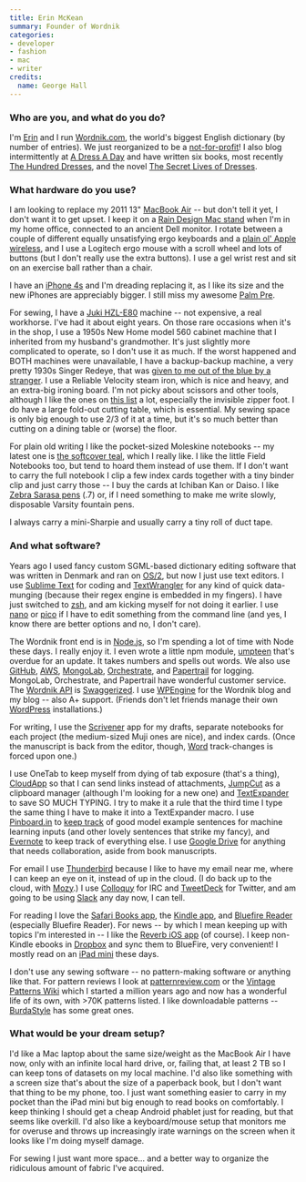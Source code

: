 ```yaml
---
title: Erin McKean
summary: Founder of Wordnik
categories:
- developer
- fashion
- mac
- writer
credits:
  name: George Hall
---
```


### Who are you, and what do you do?

I'm [Erin](http://www.twitter.com/emckean/ "Erin's Twitter account.") and I run [Wordnik.com][wordnik], the world's biggest English dictionary (by number of entries). We just reorganized to be a [not-for-profit](http://blog.wordnik.com/wordnik-is-becoming-a-not-for-profit/ "Erin's post about Wordnik becoming a non-profit.")! I also blog intermittently at [A Dress A Day](http://www.dressaday.com/ "Erin's dress weblog.") and have written six books, most recently [The Hundred Dresses](http://www.amazon.com/Hundred-Dresses-Mckean-Erin/dp/1408190508 "Erin's book about iconic dresses."), and the novel [The Secret Lives of Dresses](http://www.amazon.com/Secret-Lives-Dresses-Erin-McKean/dp/044655572X "Erin's novel.").

### What hardware do you use?

I am looking to replace my 2011 13" [MacBook Air][macbook-air] -- but don't tell it yet, I don't want it to get upset. I keep it on a [Rain Design Mac stand][mstand] when I'm in my home office, connected to an ancient Dell monitor. I rotate between a couple of different equally unsatisfying ergo keyboards and a [plain ol' Apple wireless][keyboard], and I use a Logitech ergo mouse with a scroll wheel and lots of buttons (but I don't really use the extra buttons). I use a gel wrist rest and sit on an exercise ball rather than a chair.

I have an [iPhone 4s][iphone-4s] and I'm dreading replacing it, as I like its size and the new iPhones are appreciably bigger. I still miss my awesome [Palm Pre][pre].

For sewing, I have a [Juki HZL-E80][hzl-e80] machine -- not expensive, a real workhorse. I've had it about eight years. On those rare occasions when it's in the shop, I use a 1950s New Home model 560 cabinet machine that I inherited from my husband's grandmother. It's just slightly more complicated to operate, so I don't use it as much. If the worst happened and BOTH machines were unavailable, I have a backup-backup machine, a very pretty 1930s Singer Redeye, that was [given to me out of the blue by a stranger](http://dressaday.com/2006/12/11/santa-drives-a-black-mini-cooper/ "Erin's post about receiving her Singer sewing machine."). I use a Reliable Velocity steam iron, which is nice and heavy, and an extra-big ironing board. I'm not picky about scissors and other tools, although I like the ones on [this list](http://dressaday.com/2012/10/29/five-sewing-tools-i-use-all-the-time/ "Erin's list of sewing tools.") a lot, especially the invisible zipper foot. I do have a large fold-out cutting table, which is essential. My sewing space is only big enough to use 2/3 of it at a time, but it's so much better than cutting on a dining table or (worse) the floor.

For plain old writing I like the pocket-sized Moleskine notebooks -- my latest one is [the softcover teal](https://www.flickr.com/photos/esperbot/16070016483/ "Erin's photo of her Moleskine."), which I really like. I like the little Field Notebooks too, but tend to hoard them instead of use them. If I don't want to carry the full notebook I clip a few index cards together with a tiny binder clip and just carry those -- I buy the cards at Ichiban Kan or Daiso. I like [Zebra Sarasa pens][sarasa] (.7) or, if I need something to make me write slowly, disposable Varsity fountain pens.

I always carry a mini-Sharpie and usually carry a tiny roll of duct tape.

### And what software?

Years ago I used fancy custom SGML-based dictionary editing software that was written in Denmark and ran on [OS/2][os-2], but now I just use text editors. I use [Sublime Text][sublime-text] for coding and [TextWrangler][] for any kind of quick data-munging (because their regex engine is embedded in my fingers). I have just switched to [zsh][], and am kicking myself for not doing it earlier. I use [nano][] or [pico][] if I have to edit something from the command line (and yes, I know there are better options and no, I don't care).

The Wordnik front end is in [Node.js][node.js], so I'm spending a lot of time with Node these days. I really enjoy it. I even wrote a little npm module, [umpteen][] that's overdue for an update. It takes numbers and spells out words. We also use [GitHub][], [AWS][], [MongoLab][], [Orchestrate][], and [Papertrail][] for logging. MongoLab, Orchestrate, and Papertrail have wonderful customer service. The [Wordnik API](https://developer.wordnik.com/ "The Wordnik API.") is [Swaggerized][swagger]. I use [WPEngine][] for the Wordnik blog and my blog -- also A+ support. (Friends don't let friends manage their own [WordPress][] installations.)

For writing, I use the [Scrivener][] app for my drafts, separate notebooks for each project (the medium-sized Muji ones are nice), and index cards. (Once the manuscript is back from the editor, though, [Word][] track-changes is forced upon one.)

I use OneTab to keep myself from dying of tab exposure (that's a thing), [CloudApp][] so that I can send links instead of attachments, [JumpCut][] as a clipboard manager (although I'm looking for a new one) and [TextExpander][] to save SO MUCH TYPING. I try to make it a rule that the third time I type the same thing I have to make it into a TextExpander macro. I use [Pinboard.in][pinboard] to [keep track](https://pinboard.in/u:esperluette "Erin's Pinboard account.") of good model example sentences for machine learning inputs (and other lovely sentences that strike my fancy), and [Evernote][] to keep track of everything else. I use [Google Drive][google-drive] for anything that needs collaboration, aside from book manuscripts.

For email I use [Thunderbird][] because I like to have my email near me, where I can keep an eye on it, instead of up in the cloud. (I do back up to the cloud, with [Mozy][].) I use [Colloquy][] for IRC and [TweetDeck][] for Twitter, and am going to be using [Slack][] any day now, I can tell.

For reading I love the [Safari Books app][safari-queue-ios], the [Kindle app][kindle-ios], and [Bluefire Reader][bluefire-reader-ios] (especially Bluefire Reader). For news -- by which I mean keeping up with topics I'm interested in -- I like the [Reverb iOS app][reverb-ios] (of course). I keep non-Kindle ebooks in [Dropbox][] and sync them to BlueFire, very convenient! I mostly read on an [iPad mini][ipad-mini] these days.

I don't use any sewing software -- no pattern-making software or anything like that. For pattern reviews I look at [patternreview.com](http://patternReview.com/ "A sewing pattern website.") or the [Vintage Patterns Wiki](http://vintagepatterns.wikia.com/wiki/Main_Page "Erin's vintage sewing patterns wiki.") which I started a million years ago and now has a wonderful life of its own, with >70K patterns listed. I like downloadable patterns -- [BurdaStyle](http://www.burdastyle.com/ "A sewing community website.") has some great ones.

### What would be your dream setup?

I'd like a Mac laptop about the same size/weight as the MacBook Air I have now, only with an infinite local hard drive, or, failing that, at least 2 TB so I can keep tons of datasets on my local machine. I'd also like something with a screen size that's about the size of a paperback book, but I don't want that thing to be my phone, too. I just want something easier to carry in my pocket than the iPad mini but big enough to read books on comfortably. I keep thinking I should get a cheap Android phablet just for reading, but that seems like overkill. I'd also like a keyboard/mouse setup that monitors me for overuse and throws up increasingly irate warnings on the screen when it looks like I'm doing myself damage.

For sewing I just want more space... and a better way to organize the ridiculous amount of fabric I've acquired.

[hzl-e80]: https://www.amazon.com/JUKI-HZL-E80-Computerized-Sewing-Machine/dp/B002NQQK3U/ "A computerised sewing machine."
[ipad-mini]: https://www.apple.com/ipad-mini/ "A 7.9 inch tablet device."
[iphone-4s]: https://en.wikipedia.org/wiki/IPhone_4S "A smartphone."
[keyboard]: https://www.apple.com/keyboard/ "The keyboard."
[macbook-air]: https://www.apple.com/macbook-air/ "A very thin laptop."
[mstand]: https://www.raindesigninc.com/mstand.html "A laptop stand."
[pico]: http://www.supertalent.com/products/stt_usb_detail.php?type=Pico "A physically tiny USB drive."
[pre]: https://en.wikipedia.org/wiki/Palm_Pre "A webOS-based smartphone."
[sarasa]: https://www.amazon.com/Zebra-Sarasa-Retractable-Medium-Point/dp/B00006JNIF "A retractable ink pen."
[aws]: https://aws.amazon.com/ "Amazon's web service platforms."
[bluefire-reader-ios]: https://itunes.apple.com/us/app/bluefire-reader/id394275498 "An ebook reader app."
[cloudapp]: https://www.getcloudapp.com/ "A cloud-based file sharing menubar app for Mac OS X."
[colloquy]: http://colloquy.info/ "An IRC client for the Mac."
[dropbox]: https://www.dropbox.com/ "Online syncing and storage."
[evernote]: https://evernote.com/ "Online software for capturing notes."
[github]: https://github.com/ "A Git code repository service."
[google-drive]: https://drive.google.com/ "A cloud storage service."
[jumpcut]: http://jumpcut.sourceforge.net/ "A clipboard buffer for Mac OS X."
[kindle-ios]: https://itunes.apple.com/gb/app/kindle/id302584613 "An iPhone app for accessing Kindle content from Amazon."
[mongolab]: https://mlab.com/ "A hosted MongoDB service."
[mozy]: https://mozy.com/ "An online backup solution."
[nano]: https://www.nano-editor.org/ "A command-line text editor."
[node.js]: https://nodejs.org/en/ "A Javascript application platform."
[orchestrate]: https://orchestrate.io/ "A hosted database service."
[os-2]: https://en.wikipedia.org/wiki/OS/2 "An older OS for PCs."
[papertrail]: https://papertrailapp.com/ "A hosted logging service."
[pinboard]: http://pinboard.in/ "A bookmarking web service."
[reverb-ios]: https://itunes.apple.com/app/id602336025 "A personalised news app."
[safari-queue-ios]: https://itunes.apple.com/us/app/safari-to-go/id881697395 "A client app for the book service."
[scrivener]: http://literatureandlatte.com/scrivener.php "A Mac text editor aimed at writers."
[slack]: https://slack.com/ "A collaboration service."
[sublime-text]: http://www.sublimetext.com/ "A coder's text editor."
[swagger]: https://swagger.io/ "An API framework service."
[textexpander]: https://smilesoftware.com/textexpander "A Mac app for adding custom abbreviations for often-used text."
[textwrangler]: http://www.barebones.com/products/textwrangler/ "A free, powerful text editor for the Mac."
[thunderbird]: https://www.mozilla.org/en-US/thunderbird/ "An open-source cross-platform mail client."
[tweetdeck]: https://about.twitter.com/products/tweetdeck "A multi-column Twitter client."
[umpteen]: https://www.npmjs.com/package/umpteen "A node package for spelling out numbers with words."
[word]: https://products.office.com/en-us/word "A document editor."
[wordnik]: https://www.wordnik.com/ "An online English dictionary."
[wordpress]: https://wordpress.com/ "Weblog publishing software."
[wpengine]: https://wpengine.com/ "A hosted WordPress service."
[zsh]: http://www.zsh.org/ "An interactive shell and scripting language."
